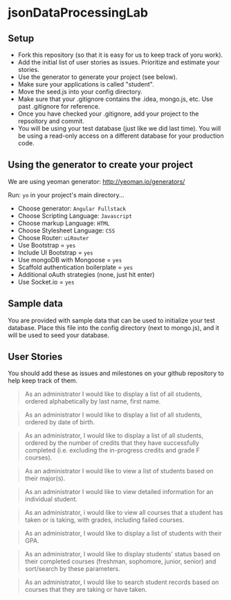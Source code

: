 # jsonDataProcessingLab

## Setup
- Fork this repository (so that it is easy for us to keep track of yoru work).
- Add the initial list of user stories as issues. Prioritize and estimate your stories. 
- Use the generator to generate your project (see below).
- Make sure your applications is called "student". 
- Move the seed.js into your config directory. 
- Make sure that your .gitignore contains the .idea, mongo.js, etc. Use past .gitignore for reference. 
- Once you have checked your .gitignore, add your project to the repsoitory and commit. 
- You will be using your test database (just like we did last time). You will be using a read-only access on a different database for your production code. 

## Using the generator to create your project
We are using yeoman generator: http://yeoman.io/generators/

Run: ``yo`` in your project's main directory...
- Choose generator: ``Angular Fullstack``
- Choose Scripting Language: ``Javascript``
- Choose markup Language: ``HTML``
- Choose Stylesheet Language: ``CSS``
- Choose Router: ``uiRouter``
- Use Bootstrap = ``yes``
- Include UI Bootstrap = ``yes``
- Use mongoDB with Mongoose = ``yes``
- Scaffold authentication boilerplate = ``yes``
- Additional oAuth strategies (none, just hit enter)
- Use Socket.io = ``yes``

## Sample data
You are provided with sample data that can be used to initialize your test database. Place this file into the config directory (next to mongo.js), and it will be used to seed your database.

## User Stories
You should add these as issues and milestones on your github repository to help keep track of them.

> As an administrator I would like to display a list of all students, ordered alphabetically by last name, first name.

> As an administrator I would like to display a list of all students, ordered by date of birth.

> As an administrator, I would like to display a list of all students, ordered by the number of credits that they have successfully completed (i.e. excluding the in-progress credits and grade F courses). 

> As an administrator I would like to view a list of students based on their major(s).

> As an administrator I would like to view detailed information for an individual student. 

> As an administrator, i would like to view all courses that a student has taken or is taking, with grades, including failed courses.

> As an administrator, I would like to display a list of students with their GPA. 

> As an administrator, I would like to display students' status based on their completed courses (freshman, sophomore, junior, senior) and sort/search by these parameters. 

> As an administrator, I would like to search student records based on courses that they are taking or have taken. 



